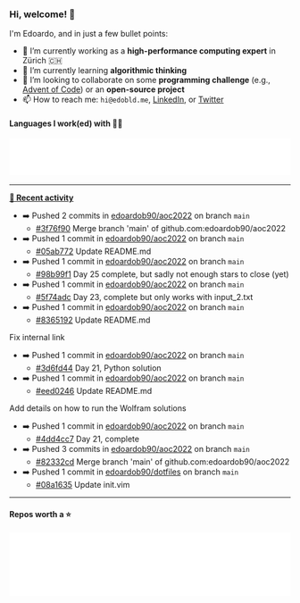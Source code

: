 ### Hi, welcome! 👋 

I'm Edoardo, and in just a few bullet points:

- 🔭 I’m currently working as a **high-performance computing expert** in Zürich 🇨🇭
- 🌱 I’m currently learning **algorithmic thinking**
- 👯 I’m looking to collaborate on some **programming challenge** (e.g., [Advent of Code](https://github.com/edoardob90/aoc2021)) or an **open-source project**
- 📫 How to reach me: `hi@edobld.me`, [LinkedIn](https://linkedin.com/in/edobld), or [Twitter](https://twitter.com/eadweard90)

#### Languages I work(ed) with 👨‍💻

<img src="https://github.com/edoardob90/edoardob90/blob/main/.cache/languages.svg">

---

**[📰 Recent activity](https://github.com/edoardob90)**
* ➡️ Pushed 2 commits in [edoardob90/aoc2022](https://github.com/edoardob90/aoc2022) on branch `main`
  * [#3f76f90](https://github.com/edoardob90/aoc2022/commit/3f76f90) Merge branch &#39;main&#39; of github.com:edoardob90/aoc2022
* ➡️ Pushed 1 commit in [edoardob90/aoc2022](https://github.com/edoardob90/aoc2022) on branch `main`
  * [#05ab772](https://github.com/edoardob90/aoc2022/commit/05ab772) Update README.md
* ➡️ Pushed 1 commit in [edoardob90/aoc2022](https://github.com/edoardob90/aoc2022) on branch `main`
  * [#98b99f1](https://github.com/edoardob90/aoc2022/commit/98b99f1) Day 25 complete, but sadly not enough stars to close (yet)
* ➡️ Pushed 1 commit in [edoardob90/aoc2022](https://github.com/edoardob90/aoc2022) on branch `main`
  * [#5f74adc](https://github.com/edoardob90/aoc2022/commit/5f74adc) Day 23, complete but only works with input_2.txt
* ➡️ Pushed 1 commit in [edoardob90/aoc2022](https://github.com/edoardob90/aoc2022) on branch `main`
  * [#8365192](https://github.com/edoardob90/aoc2022/commit/8365192) Update README.md

Fix internal link
* ➡️ Pushed 1 commit in [edoardob90/aoc2022](https://github.com/edoardob90/aoc2022) on branch `main`
  * [#3d6fd44](https://github.com/edoardob90/aoc2022/commit/3d6fd44) Day 21, Python solution
* ➡️ Pushed 1 commit in [edoardob90/aoc2022](https://github.com/edoardob90/aoc2022) on branch `main`
  * [#eed0246](https://github.com/edoardob90/aoc2022/commit/eed0246) Update README.md

Add details on how to run the Wolfram solutions
* ➡️ Pushed 1 commit in [edoardob90/aoc2022](https://github.com/edoardob90/aoc2022) on branch `main`
  * [#4dd4cc7](https://github.com/edoardob90/aoc2022/commit/4dd4cc7) Day 21, complete
* ➡️ Pushed 3 commits in [edoardob90/aoc2022](https://github.com/edoardob90/aoc2022) on branch `main`
  * [#82332cd](https://github.com/edoardob90/aoc2022/commit/82332cd) Merge branch &#39;main&#39; of github.com:edoardob90/aoc2022
* ➡️ Pushed 1 commit in [edoardob90/dotfiles](https://github.com/edoardob90/dotfiles) on branch `main`
  * [#08a1635](https://github.com/edoardob90/dotfiles/commit/08a1635) Update init.vim


---

#### Repos worth a ⭐

<img src="https://github.com/edoardob90/edoardob90/blob/main/.cache/stars.svg">

<!--
- ⚡ Fun fact: ...
- 🤔 I’m looking for help with ...
- 💬 Ask me about ...
- 🌐 My webpage ...
-->
